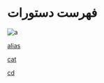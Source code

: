 # فهرست دستورات 
![a](https://www.how-to-draw-funny-cartoons.com/images/cartoon-list-007.jpg)

[alias](https://github.com/elias8702/37-Important-Linux-Commands-You-Should-Know/blob/master/Commands.md#alias)

[cat](https://github.com/elias8702/37-Important-Linux-Commands-You-Should-Know/blob/master/Commands.md#cat) 

[cd](https://github.com/elias8702/37-Important-Linux-Commands-You-Should-Know/blob/master/Commands.md#cd)

